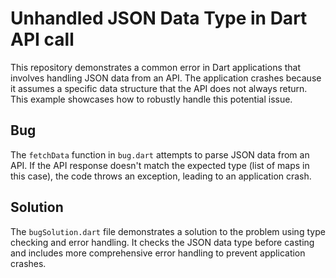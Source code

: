 # Unhandled JSON Data Type in Dart API call

This repository demonstrates a common error in Dart applications that involves handling JSON data from an API. The application crashes because it assumes a specific data structure that the API does not always return.  This example showcases how to robustly handle this potential issue.

## Bug
The `fetchData` function in `bug.dart` attempts to parse JSON data from an API. If the API response doesn't match the expected type (list of maps in this case), the code throws an exception, leading to an application crash.

## Solution
The `bugSolution.dart` file demonstrates a solution to the problem using type checking and error handling. It checks the JSON data type before casting and includes more comprehensive error handling to prevent application crashes.